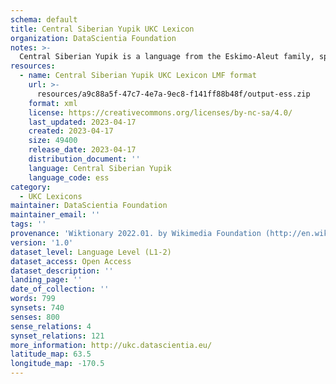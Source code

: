 ```yaml
---
schema: default
title: Central Siberian Yupik UKC Lexicon
organization: DataScientia Foundation
notes: >-
  Central Siberian Yupik is a language from the Eskimo-Aleut family, spoken in Eurasia. The UKC Lexicon of Central Siberian Yupik is represented as a lexico-semantic network. It consists of words, word senses, synsets, as well as sense-level and synset-level relationships.
resources:
  - name: Central Siberian Yupik UKC Lexicon LMF format
    url: >-
      resources/a9c88a5f-47c7-4e7a-9ec8-f141ff88b48f/output-ess.zip
    format: xml
    license: https://creativecommons.org/licenses/by-nc-sa/4.0/
    last_updated: 2023-04-17
    created: 2023-04-17
    size: 49400
    release_date: 2023-04-17
    distribution_document: ''
    language: Central Siberian Yupik
    language_code: ess
category:
  - UKC Lexicons
maintainer: DataScientia Foundation
maintainer_email: ''
tags: ''
provenance: 'Wiktionary 2022.01. by Wikimedia Foundation (http://en.wiktionary.org); CogNet 2.1 by Khuyagbaatar Batsuren, National University of Mongolia (http://cognet.ukc.disi.unitn.it); UniMet: Universal Metonymy 1.0 by Temuulen Khishigsuren and Gábor Bella (http://ukc.disi.unitn.it/index.php/metonymy/); MorphyNet 2.0 by Gábor Bella and Khuyagbaatar Batsuren (http://ukc.disi.unitn.it/index.php/morphynet/); NorthEuraLex 0.9 by Johannes Dellert and Gerhard Jäger, Eberhard Karls Universität Tübingen (http://northeuralex.org/); Princeton WordNet 2.1 by Princeton University (https://wordnet.princeton.edu)'
version: '1.0'
dataset_level: Language Level (L1-2)
dataset_access: Open Access
dataset_description: ''
landing_page: ''
date_of_collection: ''
words: 799
synsets: 740
senses: 800
sense_relations: 4
synset_relations: 121
more_information: http://ukc.datascientia.eu/
latitude_map: 63.5
longitude_map: -170.5
---
```

